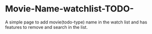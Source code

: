# Movie-Name-watchlist-TODO-
A simple page to add movie(todo-type) name in the watch list and has features to remove and search in the list.
